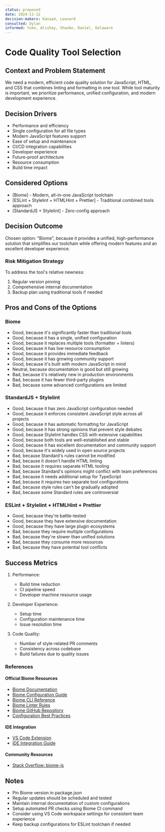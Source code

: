 ```yaml
---
status: proposed
date: 2024-11-12
decision-makers: Kanaad, Leonard
consulted: Dylan
informed: Yuke, Atishay, Shaobo, Daniel, Delaware
---
```


# Code Quality Tool Selection

## Context and Problem Statement

We need a modern, efficient code quality solution for JavaScript, HTML, and CSS that combines linting and formatting in one tool. While tool maturity is important, we prioritize performance, unified configuration, and modern development experience.

## Decision Drivers

* Performance and efficiency
* Single configuration for all file types
* Modern JavaScript features support
* Ease of setup and maintenance
* CI/CD integration capabilities
* Developer experience
* Future-proof architecture
* Resource consumption
* Build time impact

## Considered Options

* [Biome] - Modern, all-in-one JavaScript toolchain
* [ESLint + Stylelint + HTMLHint + Prettier] - Traditional combined tools approach
* [StandardJS + Stylelint] - Zero-config approach

## Decision Outcome

Chosen option: "Biome", because it provides a unified, high-performance solution that simplifies our toolchain while offering modern features and an excellent developer experience.

### Risk Mitigation Strategy
To address the tool's relative newness:
1. Regular version pinning
2. Comprehensive internal documentation
3. Backup plan using traditional tools if needed

## Pros and Cons of the Options

### Biome
* Good, because it's significantly faster than traditional tools
* Good, because it has a single, unified configuration
* Good, because it replaces multiple tools (formatter + linters)
* Good, because it has low resource consumption
* Good, because it provides immediate feedback
* Good, because it has growing community support
* Good, because it's built with modern JavaScript in mind
* Neutral, because documentation is good but still growing
* Bad, because it's relatively new in production environments
* Bad, because it has fewer third-party plugins
* Bad, because some advanced configurations are limited

### StandardJS + Stylelint
* Good, because it has zero JavaScript configuration needed
* Good, because it enforces consistent JavaScript style across all projects
* Good, because it has automatic formatting for JavaScript
* Good, because it has strong opinions that prevent style debates
* Good, because Stylelint handles CSS with extensive capabilities
* Good, because both tools are well-established and stable
* Good, because it has excellent documentation and community support
* Good, because it's widely used in open source projects
* Bad, because Standard's rules cannot be modified
* Bad, because it doesn't handle HTML linting
* Bad, because it requires separate HTML tooling
* Bad, because Standard's opinions might conflict with team preferences
* Bad, because it needs additional setup for TypeScript
* Bad, because it requires two separate tool configurations
* Bad, because style rules can't be gradually adopted
* Bad, because some Standard rules are controversial

### ESLint + Stylelint + HTMLHint + Prettier
* Good, because they're battle-tested
* Good, because they have extensive documentation
* Good, because they have large plugin ecosystems
* Bad, because they require multiple configurations
* Bad, because they're slower than unified solutions
* Bad, because they consume more resources
* Bad, because they have potential tool conflicts

## Success Metrics

1. Performance:
   - Build time reduction
   - CI pipeline speed
   - Developer machine resource usage

2. Developer Experience:
   - Setup time
   - Configuration maintenance time
   - Issue resolution time

3. Code Quality:
   - Number of style-related PR comments
   - Consistency across codebase
   - Build failures due to quality issues

### References

#### Official Biome Resources
- [Biome Documentation](https://biomejs.dev/guides/getting-started/)
- [Biome Configuration Guide](https://biomejs.dev/guides/configure-biome/)
- [Biome CLI Reference](https://biomejs.dev/reference/cli/)
- [Biome Linter Rules](https://biomejs.dev/linter/rules/)
- [Biome GitHub Repository](https://github.com/biomejs/biome)
- [Configuration Best Practices](https://biomejs.dev/formatter/option-philosophy/)

#### IDE Integration
- [VS Code Extension](https://marketplace.visualstudio.com/items?itemName=biomejs.biome)
- [IDE Integration Guide](https://biomejs.dev/reference/vscode/)

#### Community Resources
- [Stack Overflow: biome-js](https://stackoverflow.com/questions/tagged/biome-js)


## Notes
- Pin Biome version in package.json
- Regular updates should be scheduled and tested
- Maintain internal documentation of custom configurations
- Setup automated PR checks using Biome CI command
- Consider using VS Code workspace settings for consistent team experience
- Keep backup configurations for ESLint toolchain if needed